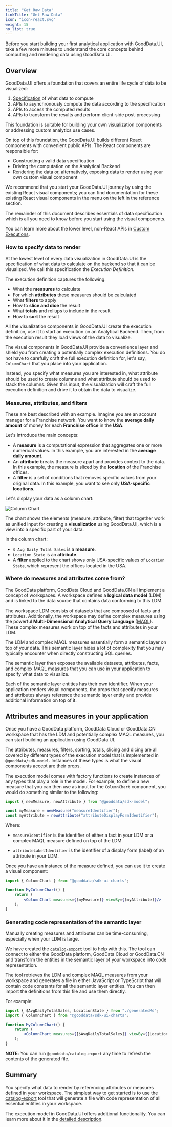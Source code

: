 ```yaml
---
title: "Get Raw Data"
linkTitle: "Get Raw Data"
icon: "icon-react.svg"
weight: 15
no_list: true
---
```


Before you start building your first analytical application with GoodData.UI, take a few more minutes to understand
the core concepts behind computing and rendering data using GoodData.UI.

## Overview

GoodData.UI offers a foundation that covers an entire life cycle of data to be visualized:

1.  [Specification](#measures-attributes-and-filters) of what data to compute
2.  APIs to asynchronously compute the data according to the specification
3.  APIs to access the computed results
4.  APIs to transform the results and perform client-side post-processing

This foundation is suitable for building your own visualization components or addressing custom analytics
use cases.

On top of this foundation, the GoodData.UI builds different React components with convenient public APIs. The
React components are responsible for:

-  Constructing a valid data specification
-  Driving the computation on the Analytical Backend
-  Rendering the data or, alternatively, exposing data to render using your own custom visual component

We recommend that you start your GoodData.UI journey by using the existing React visual components; you can find documentation for these existing React visual components in the menu on the left in the reference section.

The remainder of this document describes essentials of data specification which is all you need to know before
you start using the visual components.

You can learn more about the lower level, non-React APIs in [Custom Executions](./custom_executions/).

### How to specify data to render

At the lowest level of every data visualization in GoodData.UI is the specification of what data to calculate on the
backend so that it can be visualized. We call this specification the _Execution Definition_.

The execution definition captures the following:

-  What the **measures** to calculate
-  For which **attributes** these measures should be calculated
-  What **filters** to apply
-  How to **slice and dice** the result
-  What **totals** and rollups to include in the result
-  How to **sort** the result

All the visualization components in GoodData.UI create the execution definition, use it to start an
execution on an Analytical Backend. Then, from the execution result they load views of the data to visualize.

The visual components in GoodData.UI provide a convenience layer and shield you from creating
a potentially complex execution definitions. You do not have to carefully craft the full execution definition for, let's say,
`ColumnChart` that you place into your application.

Instead, you specify what measures you are interested in, what attribute should be used to create columns and what
attribute should be used to stack the columns. Given this input, the visualization will craft the full execution definition
and drive it to obtain the data to visualize.

### Measures, attributes, and filters

These are best described with an example. Imagine you are an account manager for a Franchise network.
You want to know the **average daily amount** of money for each **Franchise office** in the **USA**.

Let's introduce the main concepts:

* A **measure** is a computational expression that aggregates one or more numerical values. In this example, you are interested in the **average daily amount**.
* An **attribute** breaks the measure apart and provides context to the data. In this example, the measure is sliced by the **location** of the Franchise offices.
* A **filter** is a set of conditions that removes specific values from your original data. In this example, you want to see only **USA-specific locations**.

Let's display your data as a column chart:

![Column Chart](/gd-ui/intro_column_chart.png "Column Chart")

The chart shows the elements (measure, attribute, filter) that together work as unified input for creating a **visualization** using GoodData.UI, which is a view into a specific part of your data.

In the column chart:

* `$ Avg Daily Total Sales` is a **measure**.
* `Location State` is an **attribute**.
* A **filter** applied to the chart shows only USA-specific values of `Location State`, which represent the offices located in the USA.

### Where do measures and attributes come from?

The GoodData platform, GoodData Cloud and GoodData.CN all implement a concept of workspaces. A workspace defines a **logical data model** (LDM)
and is linked to the data source that contains data conforming to this LDM.

The workspace LDM consists of datasets that are composed of facts and attributes. Additionally, the workspace may define
complex measures using the powerful **Multi-Dimensional Analytical Query Language** ([MAQL](https://www.gooddata.com/developers/cloud-native/doc/cloud/create-metrics/maql/)). These complex measures work on top
of the facts and attributes in your LDM.

The LDM and complex MAQL measures essentially form a semantic layer on top of your data. This semantic layer hides a
lot of complexity that you may typically encounter when directly constructing SQL queries.

The semantic layer then exposes the available datasets, attributes, facts, and complex MAQL measures that you can use in your application to specify what data to visualize.

Each of the semantic layer entities has their own identifier. When your application renders visual components, the props
that specify measures and attributes always reference the semantic layer entity and provide additional information on
top of it.

## Attributes and measures in your application

Once you have a GoodData platform, GoodData Cloud or GoodData.CN workspace that has the LDM and potentially complex MAQL measures,
you can start building an application using GoodData.UI.

The attributes, measures, filters, sorting, totals, slicing and dicing are all covered by different types of the execution model
that is implemented in `@gooddata/sdk-model`.
Instances of these types is what the visual components accept are their props.

The execution model comes with factory functions to create instances of any types that play a role in the model. For
example, to define a new measure that you can then use as input for the `ColumnChart` component, you would do something similar to the following:

```javascript
import { newMeasure, newAttribute } from "@gooddata/sdk-model";

const myMeasure = newMeasure("measureIdentifier");
const myAttribute = newAttribute("attributeDisplayFormIdentifier");
```

Where:

-  `measureIdentifier` is the identifier of either a fact in your LDM or a complex MAQL measure defined on top of the LDM.

-  `attributeLabelIdentifier` is the identifier of a display form (label) of an attribute in your LDM.

Once you have an instance of the measure defined, you can use it to create a visual component:

```jsx
import { ColumnChart } from "@gooddata/sdk-ui-charts";

function MyColumnChart() {
    return (
        <ColumnChart measures={[myMeasure]} viewBy={[myAttribute]}/>
    );
}
```

### Generating code representation of the semantic layer

Manually creating measures and attributes can be time-consuming, especially when your LDM is large.

We have created the [`catalog-export`](../visualize_data/export_catalog/) tool to help with this. The tool can connect to
either the GoodData platform, GoodData Cloud or GoodData.CN and transform the entities in the semantic layer of your
workspace into code representation.

The tool retrieves the LDM and complex MAQL measures from your workspace and generates a file in either JavaScript or
TypeScript that will contain code constants for all the semantic layer entities. You can then import the definitions
from this file and use them directly.

For example:

```jsx
import { $AvgDailyTotalSales, LocationState } from "./generatedMd";
import { ColumnChart } from "@gooddata/sdk-ui-charts";

function MyColumnChart() {
    return (
        <ColumnChart measures={[$AvgDailyTotalSales]} viewBy={[LocationState]}/>
    );
}
```

**NOTE**: You can run `@gooddata/catalog-export` any time to refresh the contents of the generated file.

## Summary

You specify what data to render by referencing attributes or measures defined in your workspace. The simplest way
to get started is to use the [catalog-export](../visualize_data/export_catalog/) tool that will generate a file with
code representation of all essential entities in your workspace.

The execution model in GoodData.UI offers additional functionality. You can learn more about it in the
[detailed description](./execution_model/).